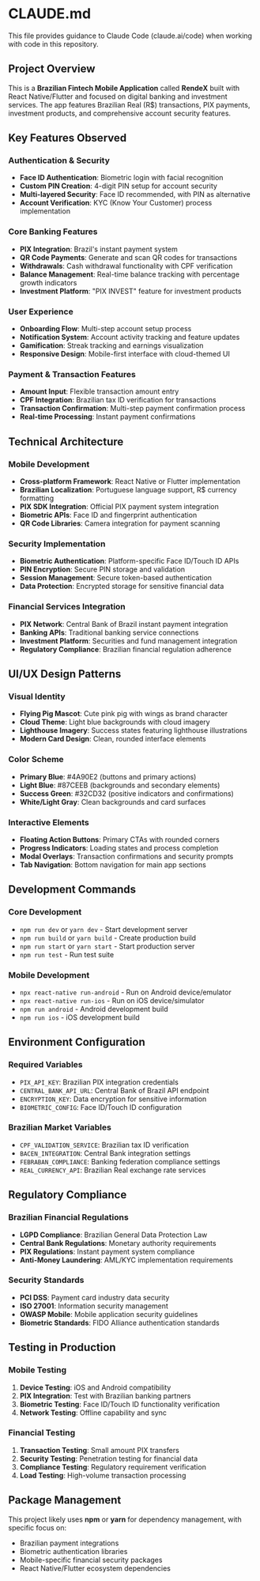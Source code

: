 # CLAUDE.md

This file provides guidance to Claude Code (claude.ai/code) when working with code in this repository.

## Project Overview

This is a **Brazilian Fintech Mobile Application** called **RendeX** built with React Native/Flutter and focused on digital banking and investment services. The app features Brazilian Real (R$) transactions, PIX payments, investment products, and comprehensive account security features.

## Key Features Observed

### Authentication & Security
- **Face ID Authentication**: Biometric login with facial recognition
- **Custom PIN Creation**: 4-digit PIN setup for account security
- **Multi-layered Security**: Face ID recommended, with PIN as alternative
- **Account Verification**: KYC (Know Your Customer) process implementation

### Core Banking Features
- **PIX Integration**: Brazil's instant payment system
- **QR Code Payments**: Generate and scan QR codes for transactions
- **Withdrawals**: Cash withdrawal functionality with CPF verification
- **Balance Management**: Real-time balance tracking with percentage growth indicators
- **Investment Platform**: "PIX INVEST" feature for investment products

### User Experience
- **Onboarding Flow**: Multi-step account setup process
- **Notification System**: Account activity tracking and feature updates
- **Gamification**: Streak tracking and earnings visualization
- **Responsive Design**: Mobile-first interface with cloud-themed UI

### Payment & Transaction Features
- **Amount Input**: Flexible transaction amount entry
- **CPF Integration**: Brazilian tax ID verification for transactions
- **Transaction Confirmation**: Multi-step payment confirmation process
- **Real-time Processing**: Instant payment confirmations

## Technical Architecture

### Mobile Development
- **Cross-platform Framework**: React Native or Flutter implementation
- **Brazilian Localization**: Portuguese language support, R$ currency formatting
- **PIX SDK Integration**: Official PIX payment system integration
- **Biometric APIs**: Face ID and fingerprint authentication
- **QR Code Libraries**: Camera integration for payment scanning

### Security Implementation
- **Biometric Authentication**: Platform-specific Face ID/Touch ID APIs
- **PIN Encryption**: Secure PIN storage and validation
- **Session Management**: Secure token-based authentication
- **Data Protection**: Encrypted storage for sensitive financial data

### Financial Services Integration
- **PIX Network**: Central Bank of Brazil instant payment integration
- **Banking APIs**: Traditional banking service connections
- **Investment Platform**: Securities and fund management integration
- **Regulatory Compliance**: Brazilian financial regulation adherence

## UI/UX Design Patterns

### Visual Identity
- **Flying Pig Mascot**: Cute pink pig with wings as brand character
- **Cloud Theme**: Light blue backgrounds with cloud imagery
- **Lighthouse Imagery**: Success states featuring lighthouse illustrations
- **Modern Card Design**: Clean, rounded interface elements

### Color Scheme
- **Primary Blue**: #4A90E2 (buttons and primary actions)
- **Light Blue**: #87CEEB (backgrounds and secondary elements)
- **Success Green**: #32CD32 (positive indicators and confirmations)
- **White/Light Gray**: Clean backgrounds and card surfaces

### Interactive Elements
- **Floating Action Buttons**: Primary CTAs with rounded corners
- **Progress Indicators**: Loading states and process completion
- **Modal Overlays**: Transaction confirmations and security prompts
- **Tab Navigation**: Bottom navigation for main app sections

## Development Commands

### Core Development
- `npm run dev` or `yarn dev` - Start development server
- `npm run build` or `yarn build` - Create production build
- `npm run start` or `yarn start` - Start production server
- `npm run test` - Run test suite

### Mobile Development
- `npx react-native run-android` - Run on Android device/emulator
- `npx react-native run-ios` - Run on iOS device/simulator
- `npm run android` - Android development build
- `npm run ios` - iOS development build

## Environment Configuration

### Required Variables
- `PIX_API_KEY`: Brazilian PIX integration credentials
- `CENTRAL_BANK_API_URL`: Central Bank of Brazil API endpoint
- `ENCRYPTION_KEY`: Data encryption for sensitive information
- `BIOMETRIC_CONFIG`: Face ID/Touch ID configuration

### Brazilian Market Variables
- `CPF_VALIDATION_SERVICE`: Brazilian tax ID verification
- `BACEN_INTEGRATION`: Central Bank integration settings
- `FEBRABAN_COMPLIANCE`: Banking federation compliance settings
- `REAL_CURRENCY_API`: Brazilian Real exchange rate services

## Regulatory Compliance

### Brazilian Financial Regulations
- **LGPD Compliance**: Brazilian General Data Protection Law
- **Central Bank Regulations**: Monetary authority requirements
- **PIX Regulations**: Instant payment system compliance
- **Anti-Money Laundering**: AML/KYC implementation requirements

### Security Standards
- **PCI DSS**: Payment card industry data security
- **ISO 27001**: Information security management
- **OWASP Mobile**: Mobile application security guidelines
- **Biometric Standards**: FIDO Alliance authentication standards

## Testing in Production

### Mobile Testing
1. **Device Testing**: iOS and Android compatibility
2. **PIX Integration**: Test with Brazilian banking partners
3. **Biometric Testing**: Face ID/Touch ID functionality verification
4. **Network Testing**: Offline capability and sync

### Financial Testing
1. **Transaction Testing**: Small amount PIX transfers
2. **Security Testing**: Penetration testing for financial data
3. **Compliance Testing**: Regulatory requirement verification
4. **Load Testing**: High-volume transaction processing

## Package Management

This project likely uses **npm** or **yarn** for dependency management, with specific focus on:
- Brazilian payment integrations
- Biometric authentication libraries  
- Mobile-specific financial security packages
- React Native/Flutter ecosystem dependencies
